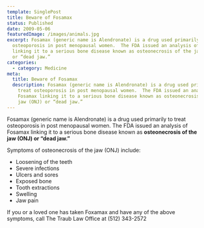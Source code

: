 ```yaml
---
template: SinglePost
title: Beware of Fosamax
status: Published
date: 2009-05-06
featuredImage: /images/animals.jpg
excerpt: Fosamax (generic name is Alendronate) is a drug used primarily to treat
  osteoporosis in post menopausal women.  The FDA issued an analysis of Fosamax
  linking it to a serious bone disease known as osteonecrosis of the jaw (ONJ)
  or “dead jaw.”
categories:
  - category: Medicine
meta:
  title: Beware of Fosamax
  description: Fosamax (generic name is Alendronate) is a drug used primarily to
    treat osteoporosis in post menopausal women.  The FDA issued an analysis of
    Fosamax linking it to a serious bone disease known as osteonecrosis of the
    jaw (ONJ) or “dead jaw.”
---
```

<!--StartFragment-->

Fosamax (generic name is Alendronate) is a drug used primarily to treat osteoporosis in post menopausal women. The FDA issued an analysis of Fosamax linking it to a serious bone disease known as **osteonecrosis of the jaw (ONJ) or “dead jaw.”**

Symptoms of osteonecrosis of the jaw (ONJ) include:

* Loosening of the teeth
* Severe infections
* Ulcers and sores
* Exposed bone
* Tooth extractions
* Swelling
* Jaw pain

If you or a loved one has taken Foxamax and have any of the above symptoms, call The Traub Law Office at (512) 343-2572

<!--EndFragment-->